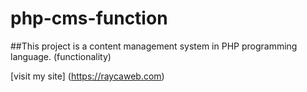 # php-cms-function
##This project is a content management system in PHP programming language. (functionality)

[visit my site] (https://raycaweb.com)

